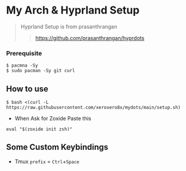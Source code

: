 # My Arch & Hyprland Setup 

> Hyprland Setup is from prasanthrangan 
>
>> https://github.com/prasanthrangan/hyprdots

### Prerequisite 

```
$ pacmna -Sy
$ sudo pacman -Sy git curl 
```

## How to use

```
$ bash <(curl -L https://raw.githubusercontent.com/xeroxero8x/mydots/main/setup.sh)
```
- When Ask for Zoxide Paste this
```
eval "$(zoxide init zsh)"
```

## Some Custom Keybindings
- Tmux
`prefix` = `Ctrl`+`Space`
